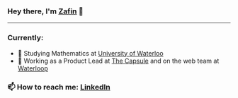 ### Hey there, I'm [Zafin](https://zafinhassan.com) 👋
---


### Currently:
- 🏫 Studying Mathematics at [University of Waterloo](https://www.uwaterloo.ca/)
- 🔭 Working as a Product Lead at [The Capsule](https://readthecapsule.com/ref/MF5MLXooTK) and on the web team at [Waterloop](https://teamwaterloop.ca)

### 📫 How to reach me: [LinkedIn](https://linkedin.com/in/zafinhassan)

